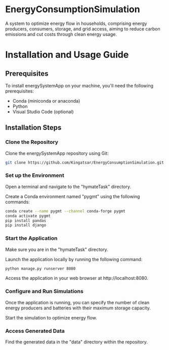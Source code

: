 # EnergyConsumptionSimulation
A system to optimize energy flow in households, comprising energy producers, consumers, storage, and grid access, aiming to reduce carbon emissions and cut costs through clean energy usage.

# Installation and Usage Guide

## Prerequisites
To install energySystemApp on your machine, you'll need the following prerequisites:

- Conda (miniconda or anaconda)
- Python
- Visual Studio Code (optional)

## Installation Steps

### Clone the Repository
Clone the energySystemApp repository using Git:

```bash
git clone https://github.com/Kingatsar/EnergyConsumptionSimulation.git
```

### Set up the Environment
Open a terminal and navigate to the "hymateTask" directory.

Create a Conda environment named "pygmt" using the following commands:

```bash
conda create --name pygmt --channel conda-forge pygmt
conda activate pygmt
pip install pandas 
pip install django
```

### Start the Application
Make sure you are in the "hymateTask" directory.

Launch the application locally by running the following command:

```bash
python manage.py runserver 8080

```

Access the application in your web browser at http://localhost:8080.

### Configure and Run Simulations
Once the application is running, you can specify the number of clean energy producers and batteries with their maximum storage capacity.

Start the simulation to optimize energy flow.

### Access Generated Data
Find the generated data in the "data" directory within the repository.

